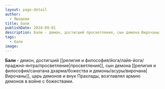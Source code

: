 ```yaml
---
layout: page-detail
author:
  - Яшодеви
title: бали
publishDate: 2024-09-01
description: Бали - демон, достигший просветления, сын демона Вирочаны, царь демонов и внук Прахлады, возглавлял армию демонов в войне с божествами.
tags:
  - бали
image:
---
```

**Бали** - демон, достигший [[религия и философия/йога/лайя-йога/праджня-янтра/просветление|просветления]], сын демона [[религия и философия/санатана дхарма/божества и демоны/асуры/вирочана|Вирочаны]], царь демонов и внук Прахлады, возглавлял армию демонов в войне с божествами.

